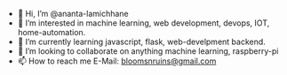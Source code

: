 - 👋 Hi, I’m @ananta-lamichhane
- 👀 I’m interested in machine learning, web development, devops, IOT, home-automation.
- 🌱 I’m currently learning javascript, flask, web-develpment backend.
- 💞️ I’m looking to collaborate on anything machine learning, raspberry-pi
- 📫 How to reach me E-Mail: bloomsnruins@gmail.com

<!---
ananta-lamichhane/ananta-lamichhane is a ✨ special ✨ repository because its `README.md` (this file) appears on your GitHub profile.
You can click the Preview link to take a look at your changes.
--->
